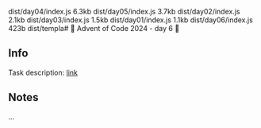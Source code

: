 dist/day04/index.js 6.3kb
dist/day05/index.js 3.7kb
dist/day02/index.js 2.1kb
dist/day03/index.js 1.5kb
dist/day01/index.js 1.1kb
dist/day06/index.js 423b
dist/templa# 🎄 Advent of Code 2024 - day 6 🎄

## Info

Task description: [link](https://adventofcode.com/2024/day/6)

## Notes

...

